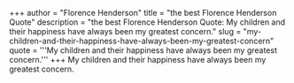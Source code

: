 +++
author = "Florence Henderson"
title = "the best Florence Henderson Quote"
description = "the best Florence Henderson Quote: My children and their happiness have always been my greatest concern."
slug = "my-children-and-their-happiness-have-always-been-my-greatest-concern"
quote = '''My children and their happiness have always been my greatest concern.'''
+++
My children and their happiness have always been my greatest concern.
